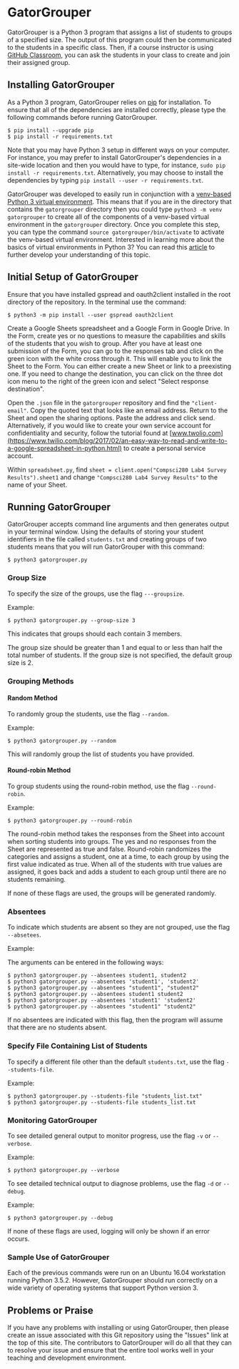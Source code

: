 # GatorGrouper

GatorGrouper is a Python 3 program that assigns a list of students to groups of
a specified size. The output of this program could then be communicated to the
students in a specific class. Then, if a course instructor is using [GitHub
Classroom](https://classroom.github.com/), you can ask the students in your
class to create and join their assigned group.

## Installing GatorGrouper

As a Python 3 program, GatorGrouper relies on
[pip](https://pip.pypa.io/en/stable/installing/) for installation. To ensure
that all of the dependencies are installed correctly, please type
the following commands before running GatorGrouper.

```
$ pip install --upgrade pip
$ pip install -r requirements.txt
```

Note that you may have Python 3 setup in different ways on your computer. For
instance, you may prefer to install GatorGrouper's dependencies in a site-wide
location and then you would have to type, for instance, `sudo pip install -r
requirements.txt`. Alternatively, you may choose to install the dependencies by
typing `pip install --user -r requirements.txt`.

GatorGrouper was developed to easily run in conjunction with a [venv-based
Python 3 virtual environment](https://docs.python.org/3/library/venv.html). This
means that if you are in the directory that contains the `gatorgrouper`
directory then you could type `python3 -m venv gatorgrouper` to create all of
the components of a venv-based virtual environment in the `gatorgrouper`
directory. Once you complete this step, you can type the command `source
gatorgrouper/bin/activate` to activate the venv-based virtual environment.
Interested in learning more about the basics of virtual environments in Python
3? You can read this
[article](http://www.cs.allegheny.edu/sites/gkapfham/programming/research/idea/2017/07/14/Virtual-Environments/)
to further develop your understanding of this topic.

## Initial Setup of GatorGrouper

Ensure that you have installed gspread and oauth2client installed in the root
directory of the repository.  In the terminal use the command:

```
$ python3 -m pip install --user gspread oauth2client
```

Create a Google Sheets spreadsheet and a Google Form in Google Drive.  In the
Form, create yes or no questions to measure the capabilities and skills of the
students that you wish to group.  After you have at least one submission of the
Form, you can go to the responses tab and click on the green icon with the white
cross through it.  This will enable you to link the Sheet to the Form.  You can
either create a new Sheet or link to a preexisting one.  If you need to change
the destination, you can click on the three dot icon menu to the right of the
green icon and select "Select response destination".

Open the `.json` file in the `gatorgrouper` repository and find the `"client-email"`.
Copy the quoted text that looks like an email address.  Return to the Sheet and
open the sharing options.  Paste the address and click send.  Alternatively, if
you would like to create your own service account for confidentiality and
security, follow the tutorial found at [www.twolio.com](https://www.twilio.com/blog/2017/02/an-easy-way-to-read-and-write-to-a-google-spreadsheet-in-python.html)
to create a personal service account.

Within `spreadsheet.py`, find `sheet = client.open("Compsci280 Lab4 Survey
Results").sheet1` and change `"Compsci280 Lab4 Survey Results"` to the name of
your Sheet.

## Running GatorGrouper

GatorGrouper accepts command line arguments and then generates output in your
terminal window. Using the defaults of storing your student identifiers in the
file called `students.txt` and creating groups of two students means that you
will run GatorGrouper with this command:

```
$ python3 gatorgrouper.py
```

### Group Size

To specify the size of the groups, use the flag `---groupsize`.

Example:

```
$ python3 gatorgrouper.py --group-size 3
```

This indicates that groups should each contain 3 members.

The group size should be greater than 1 and equal to or less than
half the total number of students. If the group size is not
specified, the default group size is 2.

### Grouping Methods

#### Random Method

To randomly group the students, use the flag `--random`.

Example:

```
$ python3 gatorgrouper.py --random
```

This will randomly group the list of students you have provided.

#### Round-robin Method

To group students using the round-robin method, use the flag `--round-robin`.

Example:

```
$ python3 gatorgrouper.py --round-robin
```

The round-robin method takes the responses from the Sheet into account when
sorting students into groups.  The yes and no responses from the Sheet are
represented as true and false.  Round-robin randomizes the categories and
assigns a student, one at a time, to each group by using the first value
indicated as true.  When all of the students with true values are assigned,
it goes back and adds a student to each group until there are no students
remaining.

If none of these flags are used, the groups will be generated randomly.

### Absentees

To indicate which students are absent so they are not grouped, use the
flag `--absetees`.

Example:

The arguments can be entered in the following ways:

```
$ python3 gatorgrouper.py --absentees student1, student2
$ python3 gatorgrouper.py --absentees 'student1', 'student2'
$ python3 gatorgrouper.py --absentees "student1", "student2"
$ python3 gatorgrouper.py --absentees student1 student2
$ python3 gatorgrouper.py --absentees 'student1' 'student2'
$ python3 gatorgrouper.py --absentees "student1" "student2"
```

If no absentees are indicated with this flag, then the program will assume that
there are no students absent.

### Specify File Containing List of Students

To specify a different file other than the default `students.txt`, use the
flag `--students-file`.

Example:

```
$ python3 gatorgrouper.py --students-file "students_list.txt"
$ python3 gatorgrouper.py --students-file students_list.txt
```

### Monitoring GatorGrouper

To see detailed general output to monitor progress, use the flag `-v` or
`--verbose`.

Example:

```
$ python3 gatorgrouper.py --verbose
```

To see detailed technical output to diagnose problems, use the flag `-d` or
`--debug`.

Example:

```
$ python3 gatorgrouper.py --debug
```

If none of these flags are used, logging will only be shown if an error occurs.

### Sample Use of GatorGrouper

Each of the previous commands were run on an Ubuntu 16.04 workstation running
Python 3.5.2. However, GatorGrouper should run correctly on a wide variety of
operating systems that support Python version 3.

## Problems or Praise

If you have any problems with installing or using GatorGrouper, then please
create an issue associated with this Git repository using the "Issues" link at
the top of this site. The contributors to GatorGrouper will do all that they can
to resolve your issue and ensure that the entire tool works well in your
teaching and development environment.
